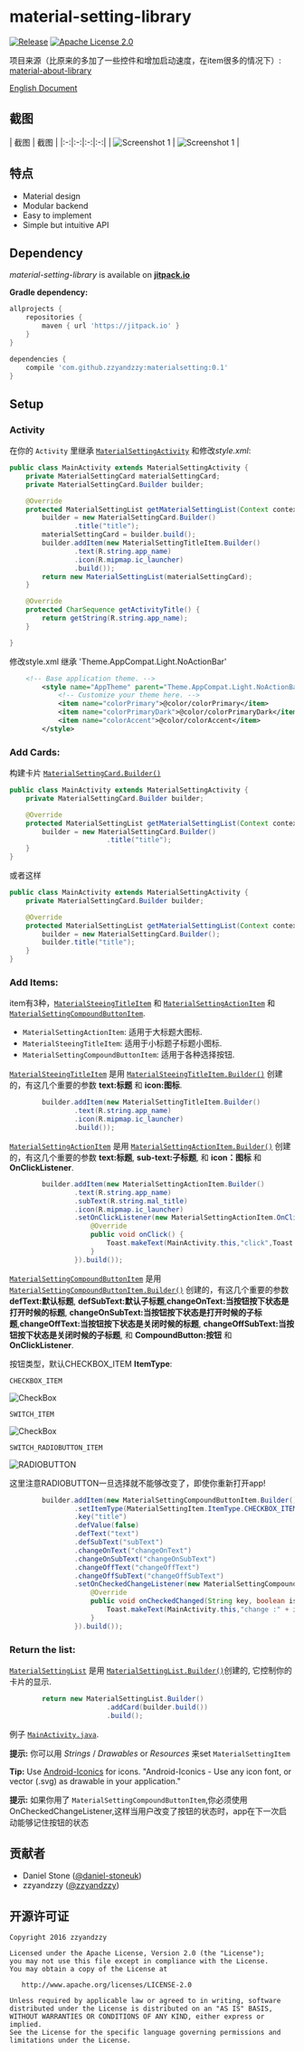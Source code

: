 # material-setting-library

[![Release][101]][102]
[![Apache License 2.0][103]][104]

项目来源（比原来的多加了一些控件和增加启动速度，在item很多的情况下）: [material-about-library][2]

[English Document][105]

截图
--------

| 截图 | 截图 |
|:-:|:-:|:-:|:-:|
| ![Screenshot 1][3] | ![Screenshot 1][4] |

特点
--------

* Material design
* Modular backend
* Easy to implement
* Simple but intuitive API

Dependency
----------

*material-setting-library* is available on [**jitpack.io**][1]

**Gradle dependency:**
```gradle
allprojects {
    repositories {
        maven { url 'https://jitpack.io' }
    }
}
```
```gradle
dependencies {
    compile 'com.github.zzyandzzy:materialsetting:0.1'
}
```

Setup
-----


### Activity

在你的 `Activity` 里继承 [`MaterialSettingActivity`][materialsettingactivityjava] 和修改*style.xml*:
```java
public class MainActivity extends MaterialSettingActivity {
    private MaterialSettingCard materialSettingCard;
    private MaterialSettingCard.Builder builder;

    @Override
    protected MaterialSettingList getMaterialSettingList(Context context) {
        builder = new MaterialSettingCard.Builder()
                .title("title");
        materialSettingCard = builder.build();
        builder.addItem(new MaterialSettingTitleItem.Builder()
                .text(R.string.app_name)
                .icon(R.mipmap.ic_launcher)
                .build());
        return new MaterialSettingList(materialSettingCard);
    }

    @Override
    protected CharSequence getActivityTitle() {
        return getString(R.string.app_name);
    }

}
```

修改style.xml 继承 'Theme.AppCompat.Light.NoActionBar'
```xml
    <!-- Base application theme. -->
        <style name="AppTheme" parent="Theme.AppCompat.Light.NoActionBar">
            <!-- Customize your theme here. -->
            <item name="colorPrimary">@color/colorPrimary</item>
            <item name="colorPrimaryDark">@color/colorPrimaryDark</item>
            <item name="colorAccent">@color/colorAccent</item>
        </style>
```

### Add Cards:

构建卡片 [`MaterialSettingCard.Builder()`][5]
```java
public class MainActivity extends MaterialSettingActivity {
    private MaterialSettingCard.Builder builder;

    @Override
    protected MaterialSettingList getMaterialSettingList(Context context) {
        builder = new MaterialSettingCard.Builder()
                        .title("title");
    }
}
```

或者这样

```java
public class MainActivity extends MaterialSettingActivity {
    private MaterialSettingCard.Builder builder;

    @Override
    protected MaterialSettingList getMaterialSettingList(Context context) {
        builder = new MaterialSettingCard.Builder();
        builder.title("title");
    }
}
```
### Add Items:

 item有3种，[`MaterialSteeingTitleItem`][6] 和 [`MaterialSettingActionItem`][7] 和 [`MaterialSettingCompoundButtonItem`][8].

- `MaterialSettingActionItem`: 适用于大标题大图标.
- `MaterialSteeingTitleItem`: 适用于小标题子标题小图标.
- `MaterialSettingCompoundButtonItem`: 适用于各种选择按钮.

[`MaterialSteeingTitleItem`][6] 是用 [`MaterialSteeingTitleItem.Builder()`][6] 创建的，有这几个重要的参数 **text:标题** 和 **icon:图标**.
```java
        builder.addItem(new MaterialSettingTitleItem.Builder()
                .text(R.string.app_name)
                .icon(R.mipmap.ic_launcher)
                .build());
```
[`MaterialSettingActionItem`][7] 是用 [`MaterialSettingActionItem.Builder()`][7] 创建的，有这几个重要的参数 **text:标题**, **sub-text:子标题**, 和 **icon：图标** 和 **OnClickListener**.
```java
        builder.addItem(new MaterialSettingActionItem.Builder()
                .text(R.string.app_name)
                .subText(R.string.mal_title)
                .icon(R.mipmap.ic_launcher)
                .setOnClickListener(new MaterialSettingActionItem.OnClickListener() {
                    @Override
                    public void onClick() {
                        Toast.makeText(MainActivity.this,"click",Toast.LENGTH_SHORT).show();
                    }
                }).build());
```
[`MaterialSettingCompoundButtonItem`][8] 是用 [`MaterialSettingCompoundButtonItem.Builder()`][8] 创建的，有这几个重要的参数
**defText:默认标题**, **defSubText:默认子标题**,**changeOnText:当按钮按下状态是打开时候的标题**, **changeOnSubText:当按钮按下状态是打开时候的子标题**,**changeOffText:当按钮按下状态是关闭时候的标题**, **changeOffSubText:当按钮按下状态是关闭时候的子标题**, 和 **CompoundButton:按钮** 和 **OnClickListener**.

按钮类型，默认CHECKBOX_ITEM
**ItemType**:

`CHECKBOX_ITEM`

![CheckBox][10]

`SWITCH_ITEM`

![CheckBox][11]

`SWITCH_RADIOBUTTON_ITEM`

![RADIOBUTTON][12]

这里注意RADIOBUTTON一旦选择就不能够改变了，即使你重新打开app!
```java
        builder.addItem(new MaterialSettingCompoundButtonItem.Builder()
                .setItemType(MaterialSettingItem.ItemType.CHECKBOX_ITEM)
                .key("title")
                .defValue(false)
                .defText("text")
                .defSubText("subText")
                .changeOnText("changeOnText")
                .changeOnSubText("changeOnSubText")
                .changeOffText("changeOffText")
                .changeOffSubText("changeOffSubText")
                .setOnCheckedChangeListener(new MaterialSettingCompoundButtonItem.OnCheckedChangeListener() {
                    @Override
                    public void onCheckedChanged(String key, boolean isCheck) {
                        Toast.makeText(MainActivity.this,"change :" + isCheck,Toast.LENGTH_SHORT).show();
                    }
                }).build());
```

### Return the list:
[`MaterialSettingList`][9] 是用 [`MaterialSettingList.Builder()`][9]创建的, 它控制你的卡片的显示.
```java
        return new MaterialSettingList.Builder()
                        .addCard(builder.build())
                        .build();
```
例子 [`MainActivity.java`][13].

**提示:** 你可以用 *Strings* / *Drawables* or *Resources* 来set `MaterialSettingItem`

**Tip:** Use [Android-Iconics][iconics] for icons. "Android-Iconics - Use any icon font, or vector (.svg) as drawable in your application."

**提示:** 如果你用了 `MaterialSettingCompoundButtonItem`,你必须使用 OnCheckedChangeListener,这样当用户改变了按钮的状态时，app在下一次启动能够记住按钮的状态

贡献者
-------
* Daniel Stone ([@daniel-stoneuk](https://github.com/daniel-stoneuk))
* zzyandzzy ([@zzyandzzy](https://github.com/zzyandzzy))

开源许可证
-------

    Copyright 2016 zzyandzzy

    Licensed under the Apache License, Version 2.0 (the "License");
    you may not use this file except in compliance with the License.
    You may obtain a copy of the License at

       http://www.apache.org/licenses/LICENSE-2.0

    Unless required by applicable law or agreed to in writing, software
    distributed under the License is distributed on an "AS IS" BASIS,
    WITHOUT WARRANTIES OR CONDITIONS OF ANY KIND, either express or implied.
    See the License for the specific language governing permissions and
    limitations under the License.

[1]: https://jitpack.io
[2]: https://github.com/daniel-stoneuk/material-about-library
[3]: https://github.com/zzyandzzy/materialsetting/raw/master/app/1.png
[4]: https://github.com/zzyandzzy/materialsetting/raw/master/app/2.png
[5]: https://github.com/zzyandzzy/materialsetting/blob/master/library/src/main/java/com/zzy/materialsettinglibrary/model/MaterialSettingCard.java
[6]: https://github.com/zzyandzzy/materialsetting/blob/master/library/src/main/java/com/zzy/materialsettinglibrary/model/MaterialSettingTitleItem.java
[7]: https://github.com/zzyandzzy/materialsetting/blob/master/library/src/main/java/com/zzy/materialsettinglibrary/model/MaterialSettingActionItem.java
[8]: https://github.com/zzyandzzy/materialsetting/blob/master/library/src/main/java/com/zzy/materialsettinglibrary/model/MaterialSettingCompoundButtonItem.java
[9]: https://github.com/zzyandzzy/materialsetting/blob/master/library/src/main/java/com/zzy/materialsettinglibrary/model/MaterialSettingList.java
[10]: https://github.com/zzyandzzy/materialsetting/raw/master/app/3.png
[11]: https://github.com/zzyandzzy/materialsetting/raw/master/app/4.png
[12]: https://github.com/zzyandzzy/materialsetting/raw/master/app/5.png
[13]: https://github.com/zzyandzzy/materialsetting/blob/master/app/src/main/java/com/zzy/materalsetting/MainActivity.java
[101]: https://jitpack.io/v/zzyandzzy/materialsetting.svg
[102]: https://jitpack.io/#zzyandzzy/materialsetting
[103]: https://img.shields.io/github/license/HeinrichReimer/material-intro.svg
[104]: https://www.apache.org/licenses/LICENSE-2.0.html
[105]: https://github.com/zzyandzzy/materialsetting/blob/master/README.md

[materialsettingactivityjava]: https://github.com/zzyandzzy/materialsetting/blob/master/library/src/main/java/com/zzy/materialsettinglibrary/ui/MaterialSettingActivity.java
[iconics]: https://github.com/mikepenz/Android-Iconics